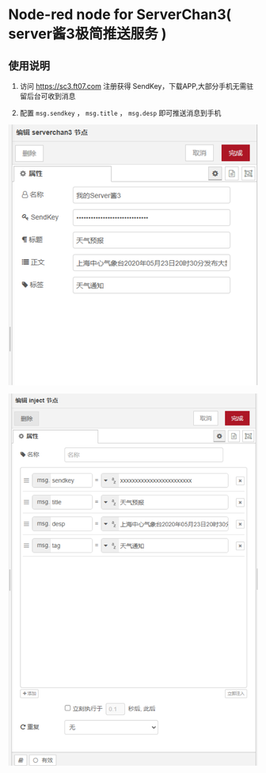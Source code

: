 # Node-red node for ServerChan3( server酱3极简推送服务 )

## 使用说明

1. 访问 <https://sc3.ft07.com> 注册获得 SendKey，下载APP,大部分手机无需驻留后台可收到消息

1. 配置 `msg.sendkey` ， `msg.title` ， `msg.desp` 即可推送消息到手机

![](https://github.com/iso-lib/node-red-contrib-serverchan3/blob/main/icons/example1.png?raw=true)

![](https://github.com/iso-lib/node-red-contrib-serverchan3/blob/main/icons/example2.png?raw=true)